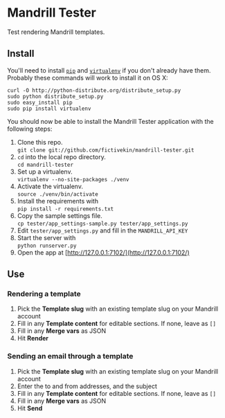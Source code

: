 # Mandrill Tester

Test rendering Mandrill templates.

## Install

You'll need to install [`pip`](http://guide.python-distribute.org/installation.html) and [`virtualenv`](http://www.virtualenv.org/en/latest/) if you don't already have them. Probably these commands will work to install it on OS X:

	curl -O http://python-distribute.org/distribute_setup.py
	sudo python distribute_setup.py
	sudo easy_install pip
	sudo pip install virtualenv

You should now be able to install the Mandrill Tester application with the following steps:

1. Clone this repo.    
	`git clone git://github.com/fictivekin/mandrill-tester.git`
2. `cd` into the local repo directory.    
	`cd mandrill-tester`
3. Set up a virtualenv.    
	`virtualenv --no-site-packages ./venv`
4. Activate the virtualenv.    
	`source ./venv/bin/activate`
5. Install the requirements with    
	`pip install -r requirements.txt`
6. Copy the sample settings file.    
	`cp tester/app_settings-sample.py tester/app_settings.py`
7. Edit `tester/app_settings.py` and fill in the `MANDRILL_API_KEY`
8. Start the server with    
	`python runserver.py`
9. Open the app at [http://127.0.0.1:7102/](http://127.0.0.1:7102/)

## Use

### Rendering a template

1. Pick the **Template slug** with an existing template slug on your Mandrill account
2. Fill in any **Template content** for editable sections. If none, leave as `[]`
3. Fill in any **Merge vars** as JSON
4. Hit **Render**

### Sending an email through a template

1. Pick the **Template slug** with an existing template slug on your Mandrill account
2. Enter the to and from addresses, and the subject
3. Fill in any **Template content** for editable sections. If none, leave as `[]`
4. Fill in any **Merge vars** as JSON
5. Hit **Send**
